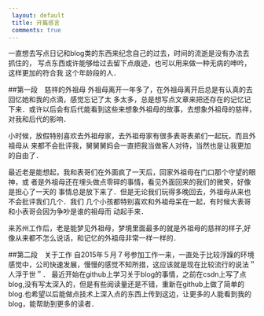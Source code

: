```yaml
---
 layout: default
 title: 开篇感言 
 comments: true
---
```


 一直想去写点日记和blog类的东西来纪念自己的过去，时间的流逝是没有办法去抓住的，
写点东西或许能够给过去留下点痕迹，也可以用来做一种无病的呻吟，这样更加的符合我
这个年龄段的人．


##第一段　慈祥的外祖母
 外祖母离开一年多了，在外祖母离开后总是有认真的去回忆她和我的点滴，感觉忘记了太
多太多，总是想写点文章来把还存在的记忆记下来．或许以后会有后代能看到这些来想象外祖母的故事，去想象外祖母的慈祥，对我和后代的影响．

 小时候，放假特别喜欢去外祖母家，去外祖母家有很多表哥表弟们一起玩，而且外祖母从
来都不会批评我，舅舅舅妈会一直把我当做客人对待，当然也是让我更加的自由了．

 最近老是能想起，我和表哥们在外面疯了一天后，回家外祖母在门口那个守望的眼神，或
者是外祖母还在埋头做点零碎的事情，看见外面回来的我们的微笑，好像是担心了一天的
事情总是放下来了．但是无论我们玩得多晚回去，外祖母从来也不会批评我们几个．我们
几个小孩都特别喜欢和外祖母呆在一起，有时候大表哥和小表哥会因为争吵是谁的祖母而
动起手来．

 来苏州工作后，老是能梦见外祖母，梦境里面最多的就是外祖母的慈祥的样子,好像从来都不怎么说话，和记忆的外祖母非常一样一样的．

##第二段　关于工作
 自2015年５月７号参加工作一来，一直处于比较浮躁的环境感觉中，公司快速发展，慢慢的感觉不知所措，这应该就是现在比较流行的说法＂人浮于世＂．
 最近开始在github上学习关于blog的事情，之前在csdn上写了点blog,没有写太深入的，但是有些阅读量还是不错，重新在github上做了简单的blog.也希望以后能做点技术上深入点的东西上传到这边，让更多的人能看到我的blog，能帮助到更多的读者．
